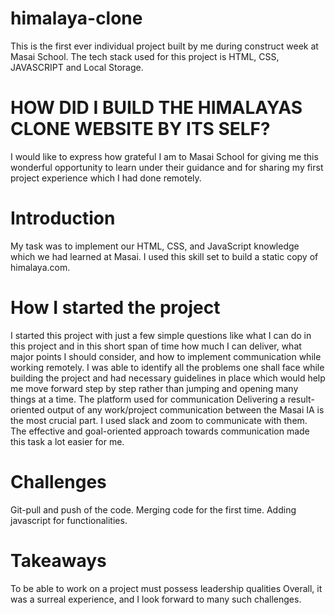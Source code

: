 # himalaya-clone
This is the first ever individual project built by me  during construct week at  Masai School. The tech stack used for this project is HTML, CSS, JAVASCRIPT and Local Storage.
# HOW DID I BUILD THE HIMALAYAS CLONE WEBSITE BY ITS SELF?
I would like to express how grateful I am to Masai School for giving me this wonderful opportunity to learn under their guidance and for sharing my first project experience which I had done remotely.


# Introduction
My task was to implement our HTML, CSS, and JavaScript knowledge which we had learned at Masai. I used this skill set to build a static copy of himalaya.com.
# How I started the project
I started this project with just a few simple questions like what I can do in this project and in this short span of time how much I can deliver, what major points I should consider, and how to implement communication while working remotely. I was able to identify all the problems one shall face while building the project and had necessary guidelines in place which would help me move forward step by step rather than jumping and opening many things at a time.
The platform used for communication
Delivering a result-oriented output of any work/project communication between the Masai IA is the most crucial part. I used slack and zoom to communicate with them. The effective and goal-oriented approach towards communication made this task a lot easier for me.
# Challenges
Git-pull and push of the code.
Merging code for the first time.
Adding javascript for functionalities.
# Takeaways
To be able to work on a project must possess leadership qualities
Overall, it was a surreal experience, and I look forward to many such challenges.
